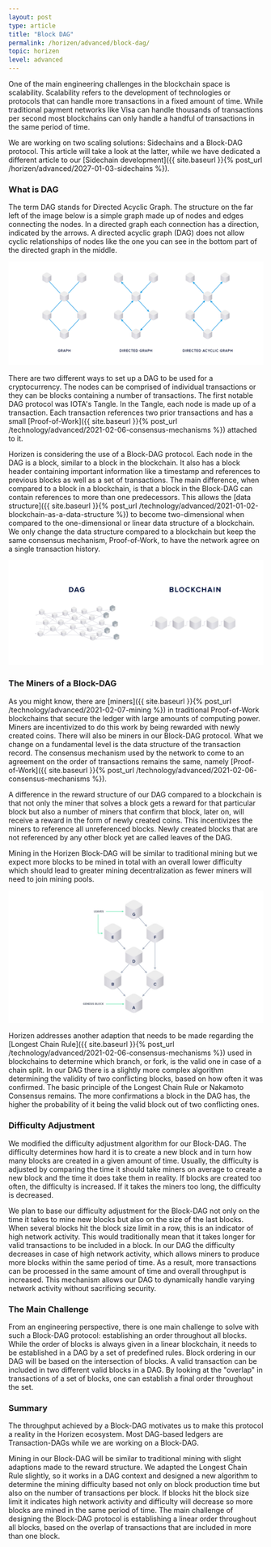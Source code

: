 ```yaml
---
layout: post
type: article
title: "Block DAG"
permalink: /horizen/advanced/block-dag/
topic: horizen
level: advanced
---
```


One of the main engineering challenges in the blockchain space is scalability. Scalability refers to the development of technologies or protocols that can handle more transactions in a fixed amount of time. While traditional payment networks like Visa can handle thousands of transactions per second most blockchains can only handle a handful of transactions in the same period of time. 

We are working on two scaling solutions: Sidechains and a Block-DAG protocol. This article will take a look at the latter, while we have dedicated a different article to our [Sidechain development]({{ site.baseurl }}{% post_url /horizen/advanced/2027-01-03-sidechains %}).

### What is DAG

The term DAG stands for Directed Acyclic Graph. The structure on the far left of the image below is a simple graph made up of nodes and edges connecting the nodes. In a directed graph each connection has a direction, indicated by the arrows. A directed acyclic graph (DAG) does not allow cyclic relationships of nodes like the one you can see in the bottom part of the directed graph in the middle.

![DAG](/assets/post_files/horizen/advanced/block-dag/dag.jpg)

There are two different ways to set up a DAG to be used for a cryptocurrency. The nodes can be comprised of individual transactions or they can be blocks containing a number of transactions. The first notable DAG protocol was IOTA's Tangle. In the Tangle, each node is made up of a transaction. Each transaction references two prior transactions and has a small [Proof-of-Work]({{ site.baseurl }}{% post_url /technology/advanced/2021-02-06-consensus-mechanisms %}) attached to it. 

Horizen is considering the use of a Block-DAG protocol. Each node in the DAG is a block, similar to a block in the blockchain. It also has a block header containing important information like a timestamp and references to previous blocks as well as a set of transactions. The main difference, when compared to a block in a blockchain, is that a block in the Block-DAG can contain references to more than one predecessors. This allows the [data structure]({{ site.baseurl }}{% post_url /technology/advanced/2021-01-02-blockchain-as-a-data-structure %}) to become two-dimensional when compared to the one-dimensional or linear data structure of a blockchain. We only change the data structure compared to a blockchain but keep the same consensus mechanism, Proof-of-Work, to have the network agree on a single transaction history.

![chain DAG](/assets/post_files/horizen/advanced/block-dag/chain_dag.png)

### The Miners of a Block-DAG

As you might know, there are [miners]({{ site.baseurl }}{% post_url /technology/advanced/2021-02-07-mining %}) in traditional Proof-of-Work blockchains that secure the ledger with large amounts of computing power. Miners are incentivized to do this work by being rewarded with newly created coins. There will also be miners in our Block-DAG protocol. What we change on a fundamental level is the data structure of the transaction record. The consensus mechanism used by the network to come to an agreement on the order of transactions remains the same, namely [Proof-of-Work]({{ site.baseurl }}{% post_url /technology/advanced/2021-02-06-consensus-mechanisms %}).

A difference in the reward structure of our DAG compared to a blockchain is that not only the miner that solves a block gets a reward for that particular block but also a number of miners that confirm that block, later on, will receive a reward in the form of newly created coins. This incentivizes the miners to reference all unreferenced blocks. Newly created blocks that are not referenced by any other block yet are called leaves of the DAG.

Mining in the Horizen Block-DAG will be similar to traditional mining but we expect more blocks to be mined in total with an overall lower difficulty which should lead to greater mining decentralization as fewer miners will need to join mining pools.

![leaves](/assets/post_files/horizen/advanced/block-dag/leaves.jpg)

Horizen addresses another adaption that needs to be made regarding the [Longest Chain Rule]({{ site.baseurl }}{% post_url /technology/advanced/2021-02-06-consensus-mechanisms %}) used in blockchains to determine which branch, or fork, is the valid one in case of a chain split. In our DAG there is a slightly more complex algorithm determining the validity of two conflicting blocks, based on how often it was confirmed. The basic principle of the Longest Chain Rule or Nakamoto Consensus remains. The more confirmations a block in the DAG has, the higher the probability of it being the valid block out of two conflicting ones.

### Difficulty Adjustment

We modified the difficulty adjustment algorithm for our Block-DAG. The difficulty determines how hard it is to create a new block and in turn how many blocks are created in a given amount of time. Usually, the difficulty is adjusted by comparing the time it should take miners on average to create a new block and the time it does take them in reality. If blocks are created too often, the difficulty is increased. If it takes the miners too long, the difficulty is decreased.

We plan to base our difficulty adjustment for the Block-DAG not only on the time it takes to mine new blocks but also on the size of the last blocks. When several blocks hit the block size limit in a row, this is an indicator of high network activity. This would traditionally mean that it takes longer for valid transactions to be included in a block. In our DAG the difficulty decreases in case of high network activity, which allows miners to produce more blocks within the same period of time. As a result, more transactions can be processed in the same amount of time and overall throughput is increased. This mechanism allows our DAG to dynamically handle varying network activity without sacrificing security.

### The Main Challenge

From an engineering perspective, there is one main challenge to solve with such a Block-DAG protocol: establishing an order throughout all blocks. While the order of blocks is always given in a linear blockchain, it needs to be established in a DAG by a set of predefined rules. Block ordering in our DAG will be based on the intersection of blocks. A valid transaction can be included in two different valid blocks in a DAG. By looking at the "overlap" in transactions of a set of blocks, one can establish a final order throughout the set.

### Summary

The throughput achieved by a Block-DAG motivates us to make this protocol a reality in the Horizen ecosystem. Most DAG-based ledgers are Transaction-DAGs while we are working on a Block-DAG.

Mining in our Block-DAG will be similar to traditional mining with slight adaptions made to the reward structure. We adapted the Longest Chain Rule slightly, so it works in a DAG context and designed a new algorithm to determine the mining difficulty based not only on block production time but also on the number of transactions per block. If blocks hit the block size limit it indicates high network activity and difficulty will decrease so more blocks are mined in the same period of time. The main challenge of designing the Block-DAG protocol is establishing a linear order throughout all blocks, based on the overlap of transactions that are included in more than one block.

